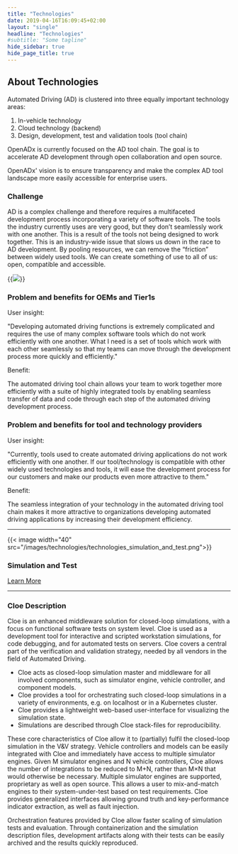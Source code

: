 ```yaml
---
title: "Technologies"
date: 2019-04-16T16:09:45+02:00
layout: "single"
headline: "Technologies"
#subtitle: "Some tagline"
hide_sidebar: true
hide_page_title: true
---
```


<h2>About Technologies</h2>

Automated Driving (AD) is clustered into three equally important technology areas:

1. In-vehicle technology
2. Cloud technology (backend)
3. Design, development, test and validation tools (tool chain)

OpenADx is currently focused on the AD tool chain. The goal is to accelerate AD development through open collaboration and open source.

OpenADx' vision is to ensure transparency and make the complex AD tool landscape more easily accessible for enterprise users.

<h3>Challenge</h3>

AD is a complex challenge and therefore requires a multifaceted development process incorporating a variety of software tools. The tools the industry currently uses are very good, but they don’t seamlessly work with one another. This is a result of the tools not being designed to work together. This is an industry-wide issue that slows us down in the race to AD development. By pooling resources, we can remove the “friction” between widely used tools. We can create something of use to all of us: open, compatible and accessible.

{{<image src="images/tool_scheme.jpg" class="img-responsive">}}

<h3>Problem and benefits for OEMs and Tier1s</h3>

User insight:

"Developing automated driving functions is extremely complicated and requires the use of many complex software tools which do not work efficiently with one another. What I need is a set of tools which work with each other seamlessly so that my teams can move through the development process more quickly and efficiently."

Benefit:

The automated driving tool chain allows your team to work together more efficiently with a suite of highly integrated tools by enabling seamless transfer of data and code through each step of the automated driving development process.

<h3>Problem and benefits for tool and technology providers</h3>

User insight:

"Currently, tools used to create automated driving applications do not work efficiently with one another. If our tool/technology is compatible with other widely used technologies and tools, it will ease the development process for our customers and make our products even more attractive to them."

Benefit:

The seamless integration of your technology in the automated driving tool chain makes it more attractive to organizations developing automated driving applications by increasing their development efficiency.
<hr>
<div class="row">
  <div class="col-sm-12 col-sm-offset-6 shortcodes-technologies text-center match-height-item">
    <span class="circle-outline circle-outline-center">{{< image width="40" src="/images/technologies/technologies_simulation_and_test.png">}}</span>
    <h3 class="h4 header-underline">Simulation and Test</h3>
    <p class="margin-bottom-0"><a class="btn btn-primary" href="https://projects.eclipse.org/proposals/eclipse-cloe">Learn More</a></p>
  </div>
</div>
<hr>
<h3>Cloe Description</h3>

Cloe is an enhanced middleware solution for closed-loop simulations, with a focus on functional software tests on system level. Cloe is used as a development tool for interactive and scripted workstation simulations, for code debugging, and for automated tests on servers. Cloe covers a central part of the verification and validation strategy, needed by all vendors in the field of Automated Driving.

- Cloe acts as closed-loop simulation master and middleware for all involved components, such as simulator engine, vehicle controller, and component models.
- Cloe provides a tool for orchestrating such closed-loop simulations in a variety of environments, e.g. on localhost or in a Kubernetes cluster.
- Cloe provides a lightweight web-based user-interface for visualizing the simulation state.
- Simulations are described through Cloe stack-files for reproducibility.

These core characteristics of Cloe allow it to (partially) fulfil the closed-loop simulation in the V&V strategy. Vehicle controllers and models can be easily integrated with Cloe and immediately have access to multiple simulator engines. Given M simulator engines and N vehicle controllers, Cloe allows the number of integrations to be reduced to M+N, rather than M×N that would otherwise be necessary. Multiple simulator engines are supported, proprietary as well as open source. This allows a user to mix-and-match engines to their system-under-test based on test requirements. Cloe provides generalized interfaces allowing ground truth and key-performance indicator extraction, as well as fault injection.

Orchestration features provided by Cloe allow faster scaling of simulation tests and evaluation. Through containerization and the simulation description files, development artifacts along with their tests can be easily archived and the results quickly reproduced.